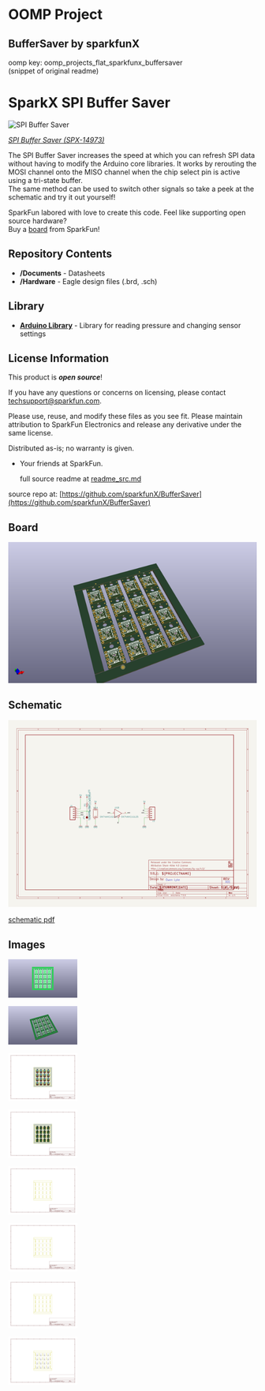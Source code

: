 # OOMP Project  
## BufferSaver  by sparkfunX  
  
oomp key: oomp_projects_flat_sparkfunx_buffersaver  
(snippet of original readme)  
  
SparkX SPI Buffer Saver  
========================================  
  
![SPI Buffer Saver](https://cdn.sparkfun.com/assets/parts/1/3/2/7/3/14973-SPI_Buffer_Saver-01.jpg)  
  
[*SPI Buffer Saver (SPX-14973)*](https://www.sparkfun.com/products/14973)  
  
The SPI Buffer Saver increases the speed at which you can refresh SPI data without having to modify the Arduino core libraries. It works by rerouting the MOSI channel onto the MISO channel when the chip select pin is active using a tri-state buffer.  
The same method can be used to switch other signals so take a peek at the schematic and try it out yourself!  
  
SparkFun labored with love to create this code. Feel like supporting open source hardware?   
Buy a [board](https://www.sparkfun.com/products/14973) from SparkFun!  
  
Repository Contents  
-------------------  
  
* **/Documents** - Datasheets  
* **/Hardware** - Eagle design files (.brd, .sch)  
  
Library  
--------------  
* **[Arduino Library](https://github.com/sparkfun/SparkFun_LPS25HB_Arduino_Library)** - Library for reading pressure and changing sensor settings  
  
License Information  
-------------------  
  
This product is _**open source**_!   
  
If you have any questions or concerns on licensing, please contact techsupport@sparkfun.com.  
  
Please use, reuse, and modify these files as you see fit. Please maintain attribution to SparkFun Electronics and release any derivative under the same license.  
  
Distributed as-is; no warranty is given.  
  
- Your friends at SparkFun.  
  
  full source readme at [readme_src.md](readme_src.md)  
  
source repo at: [https://github.com/sparkfunX/BufferSaver](https://github.com/sparkfunX/BufferSaver)  
## Board  
  
[![working_3d.png](working_3d_600.png)](working_3d.png)  
## Schematic  
  
[![working_schematic.png](working_schematic_600.png)](working_schematic.png)  
  
[schematic pdf](working_schematic.pdf)  
## Images  
  
[![working_3D_bottom.png](working_3D_bottom_140.png)](working_3D_bottom.png)  
  
[![working_3D_top.png](working_3D_top_140.png)](working_3D_top.png)  
  
[![working_assembly_page_01.png](working_assembly_page_01_140.png)](working_assembly_page_01.png)  
  
[![working_assembly_page_02.png](working_assembly_page_02_140.png)](working_assembly_page_02.png)  
  
[![working_assembly_page_03.png](working_assembly_page_03_140.png)](working_assembly_page_03.png)  
  
[![working_assembly_page_04.png](working_assembly_page_04_140.png)](working_assembly_page_04.png)  
  
[![working_assembly_page_05.png](working_assembly_page_05_140.png)](working_assembly_page_05.png)  
  
[![working_assembly_page_06.png](working_assembly_page_06_140.png)](working_assembly_page_06.png)  
